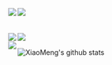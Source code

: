 <!--
**grayguest/grayguest** is a ✨ _special_ ✨ repository because its `README.md` (this file) appears on your GitHub profile.

Here are some ideas to get you started:

- 🔭 I’m currently working on ...
- 🌱 I’m currently learning ...
- 👯 I’m looking to collaborate on ...
- 🤔 I’m looking for help with ...
- 💬 Ask me about ...
- 📫 How to reach me: ...
- 😄 Pronouns: ...
- ⚡ Fun fact: ...
-->

<a href="https://github.com/grayguest/XiaoPoAlgo">
  <img align="left" src="https://github-readme-stats.vercel.app/api/pin/?username=grayguest&repo=XiaoPoAlgo&show_owner=true" />
</a>

<a href="https://github.com/grayguest/Jiasaws">
  <img align="left" src="https://github-readme-stats.vercel.app/api/pin/?username=grayguest&repo=Jiasaws&show_owner=true" />
</a>

<br/>
<br/>
<br/>

<a href="https://github.com/grayguest/OnlineTest">
  <img align="left" src="https://github-readme-stats.vercel.app/api/pin/?username=grayguest&repo=OnlineTest&show_owner=true" />
</a>

<a href="https://github.com/grayguest/ReadingNotes">
  <img align="left" src="https://github-readme-stats.vercel.app/api/pin/?username=grayguest&repo=ReadingNotes&show_owner=true" />
</a>
<br/>
<a href="https://github.com/grayguest/security_checklist">
  <img align="left" src="https://github-readme-stats.vercel.app/api/pin/?username=grayguest&repo=security_checklist&show_owner=true" />
</a>

![XiaoMeng's github stats](https://github-readme-stats.vercel.app/api?username=grayguest&show_icons=true&line_height=20&hide_rank=true&hide_title=true&hide_border=true)
